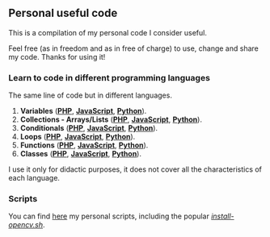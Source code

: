 ## Personal useful code

This is a compilation of my personal code I consider useful.

Feel free (as in freedom and as in free of charge) to use, change and share my code. Thanks for using it!

### Learn to code in different programming languages

The same line of code but in different languages.

1. **Variables** (**[PHP](https://github.com/milq/milq/blob/master/learn/prog/01/01.php)**, **[JavaScript](https://github.com/milq/milq/blob/master/learn/prog/01/01.js)**, **[Python](https://github.com/milq/milq/blob/master/learn/prog/01/01.py)**).
2. **Collections - Arrays/Lists** (**[PHP](https://github.com/milq/milq/blob/master/learn/prog/02/02.php)**, **[JavaScript](https://github.com/milq/milq/blob/master/learn/prog/02/02.js)**, **[Python](https://github.com/milq/milq/blob/master/learn/prog/02/02.py)**).
3. **Conditionals** (**[PHP](https://github.com/milq/milq/blob/master/learn/prog/03/03.php)**, **[JavaScript](https://github.com/milq/milq/blob/master/learn/prog/03/03.js)**, **[Python](https://github.com/milq/milq/blob/master/learn/prog/03/03.py)**).
4. **Loops** (**[PHP](https://github.com/milq/milq/blob/master/learn/prog/04/04.php)**, **[JavaScript](https://github.com/milq/milq/blob/master/learn/prog/04/04.js)**, **[Python](https://github.com/milq/milq/blob/master/learn/prog/04/04.py)**).
5. **Functions** (**[PHP](https://github.com/milq/milq/blob/master/learn/prog/05/05.php)**, **[JavaScript](https://github.com/milq/milq/blob/master/learn/prog/05/05.js)**, **[Python](https://github.com/milq/milq/blob/master/learn/prog/05/05.py)**).
6. **Classes** (**[PHP](https://github.com/milq/milq/blob/master/learn/prog/06/06.php)**, **[JavaScript](https://github.com/milq/milq/blob/master/learn/prog/06/06.js)**, **[Python](https://github.com/milq/milq/blob/master/learn/prog/06/06.py)**).

I use it only for didactic purposes, it does not cover all the characteristics of each language.

### Scripts

You can find [here](scripts) my personal scripts, including the popular [_install-opencv.sh_](scripts/bash/install-opencv.sh).
